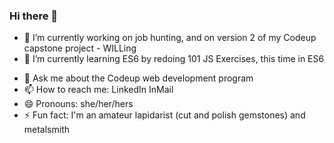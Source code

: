 ### Hi there 👋

<!--
**lauraldavis/lauraldavis** is a ✨ _special_ ✨ repository because its `README.md` (this file) appears on your GitHub profile.

Here are some ideas to get you started:-->

- 🔭 I’m currently working on job hunting, and on version 2 of my Codeup capstone project - WILLing
- 🌱 I’m currently learning ES6 by redoing 101 JS Exercises, this time in ES6
<!-- - 👯 I’m looking to collaborate on ...-->
<!-- - 🤔 I’m looking for help with ...-->
- 💬 Ask me about the Codeup web development program
- 📫 How to reach me: LinkedIn InMail
- 😄 Pronouns: she/her/hers
- ⚡ Fun fact: I'm an amateur lapidarist (cut and polish gemstones) and metalsmith

